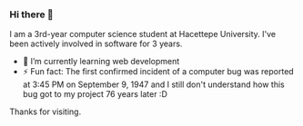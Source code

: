 ### Hi there 👋

I am a 3rd-year computer science student at Hacettepe University. I've been actively involved in software for 3 years.
- 🌱 I’m currently learning web development
- ⚡ Fun fact: The first confirmed incident of a computer bug was reported at 3:45 PM on September 9, 1947 and I still don't understand how this bug got to my project 76 years later :D

Thanks for visiting.
<!--
**yusufdiner/yusufdiner** is a ✨ _special_ ✨ repository because its `README.md` (this file) appears on your GitHub profile.

Here are some ideas to get you started:

- 🔭 I’m currently working on ...
- 🌱 I’m currently learning ...
- 👯 I’m looking to collaborate on ...
- 🤔 I’m looking for help with ...
- 💬 Ask me about ...
- 📫 How to reach me: ...
- 😄 Pronouns: ...
- ⚡ Fun fact: ...
-->
